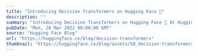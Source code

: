 ```yaml
---
title: "Introducing Decision Transformers on Hugging Face 🤗"
description: ""
summary: "Introducing Decision Transformers on Hugging Face 🤗 At Hugging Face, we are contributing to the ecos..."
pubDate: "Mon, 28 Mar 2022 00:00:00 GMT"
source: "Hugging Face Blog"
url: "https://huggingface.co/blog/decision-transformers"
thumbnail: "https://huggingface.co/blog/assets/58_decision-transformers/thumbnail.jpg"
---
```


